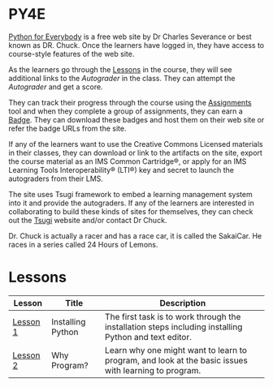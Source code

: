 
# PY4E

[Python for Everybody](https://www.py4e.com/) is a free web site by Dr Charles Severance or best known as DR. Chuck. Once the learners have logged in, they have access to course-style features of the web site.

As the learners go through the [Lessons](https://www.py4e.com/lessons) in the course, they will see additional links to the _Autograder_ in the class. They can attempt the _Autograder_ and get a score.

They can track their progress through the course using the [Assignments](https://www.py4e.com/assignments) tool and when they complete a group of assignments, they can earn a [Badge](https://www.py4e.com/badges). They can download these badges and host them on their web site or refer the badge URLs from the site.

If any of the learners want to use the Creative Commons Licensed materials in their classes, they can download or link to the artifacts on the site, export the course material as an IMS Common Cartridge®, or apply for an IMS Learning Tools Interoperability® (LTI®) key and secret to launch the autograders from their LMS.

The site uses Tsugi framework to embed a learning management system into it and provide the autograders. If any of the learners are interested in collaborating to build these kinds of sites for themselves, they can check out the [Tsugi](tsugi.org) website and/or contact Dr Chuck.

Dr. Chuck is actually a racer and has a race car, it is called the SakaiCar. He races in a series called 24 Hours of Lemons.

# Lessons

| Lesson | Title | Description |
|---|---|---|
| [Lesson 1](https://www.py4e.com/lessons/install) | Installing Python | The first task is to work through the installation steps including installing Python and text editor. |
| [Lesson 2](https://www.py4e.com/lessons/intro) | Why Program? | Learn why one might want to learn to program, and look at the basic issues with learning to program. |